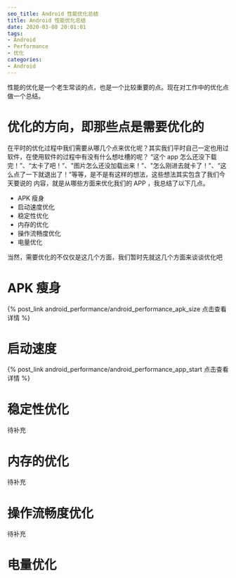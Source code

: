 ```yaml
---
seo_title: Android 性能优化总结
title: Android 性能优化总结
date: 2020-03-08 20:01:01
tags: 
- Android
- Performance
- 优化
categories: 
- Android
---
```


性能的优化是一个老生常谈的点，也是一个比较重要的点。现在对工作中的优化点做一个总结。

# 优化的方向，即那些点是需要优化的

在平时的优化过程中我们需要从哪几个点来优化呢？其实我们平时自己一定也用过软件，在使用软件的过程中有没有什么想吐槽的呢？
“这个 app 怎么还没下载完！”、“太卡了吧！”、"图片怎么还没加载出来！"、"怎么刚进去就卡了！"、“这么点了一下就退出了！”等等，是不是有这样的想法，这些想法其实包含了我们今天要说的
内容，就是从哪些方面来优化我们的 APP ，我总结了以下几点。

- APK 瘦身
- 启动速度优化
- 稳定性优化
- 内存的优化
- 操作流畅度优化
- 电量优化

当然，需要优化的不仅仅是这几个方面，我们暂时先就这几个方面来谈谈优化吧

# APK 瘦身

{% post_link android_performance/android_performance_apk_size 点击查看详情 %}

# 启动速度

{% post_link android_performance/android_performance_app_start 点击查看详情 %}

# 稳定性优化

待补充
# 内存的优化

待补充
# 操作流畅度优化

待补充
# 电量优化
